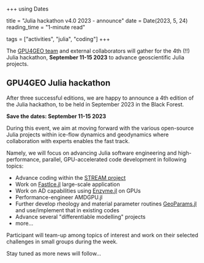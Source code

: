 +++
using Dates

title = "Julia hackathon v4.0 2023 - announce"
date = Date(2023, 5, 24)
reading_time = "1-minute read"

tags = ["activities", "julia", "coding"]
+++

The [GPU4GEO team](/team) and external collaborators will gather for the 4th (!!) Julia hackathon, **September 11-15 2023** to advance geoscientific Julia projects.

## GPU4GEO Julia hackathon

After three successful editions, we are happy to announce a 4th edition of the Julia hackathon, to be held in September 2023 in the Black Forest.

**Save the dates: September 11-15 2023**

During this event, we aim at moving forward with the various open-source Julia projects within ice-flow dynamics and geodynamics where collaboration with experts enables the fast track.

Namely, we will focus on advancing Julia software engineering and high-performance, parallel, GPU-accelerated code development in following topics:

- Advance coding within the [STREAM project](/stream)
- Work on [FastIce.jl](https://github.com/PTsolvers/FastIce.jl) large-scale application
- Work on AD capabilities using [Enzyme.jl](https://github.com/EnzymeAD/Enzyme.jl) on GPUs
- Performance-engineer AMDGPU.jl
- Further develop rheology and material parameter routines [GeoParams.jl](https://github.com/JuliaGeodynamics/GeoParams.jl) and use/implement that in existing codes
- Advance several "differentiable modelling" projects
- more...

Participant will team-up among topics of interest and work on their selected challenges in small groups during the week.

Stay tuned as more news will follow...
